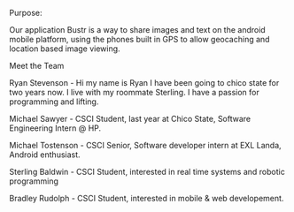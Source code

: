 Purpose:

Our application Bustr is a way to share images and text on the android mobile
 platform, using the phones built in GPS to allow geocaching and location
 based image viewing.

Meet the Team

Ryan Stevenson - Hi my name is Ryan I have been going to chico state for two years now. I live with my roommate Sterling. I have a passion for programming and lifting. 

Michael Sawyer - CSCI Student, last year at Chico State, Software Engineering Intern @ HP.

Michael Tostenson - CSCI Senior, Software developer intern at EXL Landa, Android enthusiast.

Sterling Baldwin - CSCI Student, interested in real time systems and robotic programming

Bradley Rudolph - CSCI Student, interested in mobile & web developement. 
